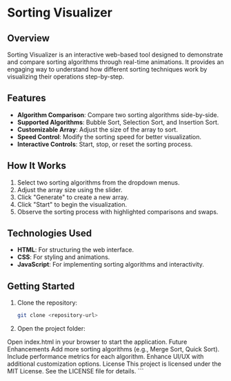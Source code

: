 

# Sorting Visualizer

## Overview
Sorting Visualizer is an interactive web-based tool designed to demonstrate and compare sorting algorithms through real-time animations. It provides an engaging way to understand how different sorting techniques work by visualizing their operations step-by-step.

## Features
- **Algorithm Comparison**: Compare two sorting algorithms side-by-side.
- **Supported Algorithms**: Bubble Sort, Selection Sort, and Insertion Sort.
- **Customizable Array**: Adjust the size of the array to sort.
- **Speed Control**: Modify the sorting speed for better visualization.
- **Interactive Controls**: Start, stop, or reset the sorting process.

## How It Works
1. Select two sorting algorithms from the dropdown menus.
2. Adjust the array size using the slider.
3. Click "Generate" to create a new array.
4. Click "Start" to begin the visualization.
5. Observe the sorting process with highlighted comparisons and swaps.

## Technologies Used
- **HTML**: For structuring the web interface.
- **CSS**: For styling and animations.
- **JavaScript**: For implementing sorting algorithms and interactivity.

## Getting Started
1. Clone the repository:
   ```bash
   git clone <repository-url>

2. Open the project folder:
   <!-- cd sorting-visualizer -->

Open index.html in your browser to start the application.
Future Enhancements
Add more sorting algorithms (e.g., Merge Sort, Quick Sort).
Include performance metrics for each algorithm.
Enhance UI/UX with additional customization options.
License
This project is licensed under the MIT License. See the LICENSE file for details. ```